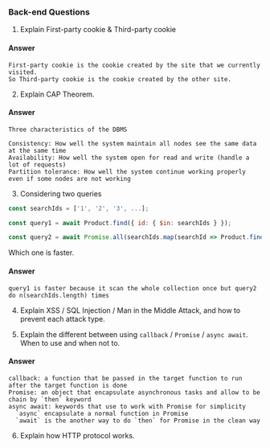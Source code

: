 ### Back-end Questions

1. Explain First-party cookie & Third-party cookie
#### Answer
```
First-party cookie is the cookie created by the site that we currently visited.
So Third-party cookie is the cookie created by the other site.
```

2. Explain CAP Theorem.
#### Answer
```
Three characteristics of the DBMS

Consistency: How well the system maintain all nodes see the same data at the same time
Availability: How well the system open for read and write (handle a lot of requests)
Partition tolerance: How well the system continue working properly even if some nodes are not working
```

3. Considering two queries

```javascript
const searchIds = ['1', '2', '3', ...];

const query1 = await Product.find({ id: { $in: searchIds } });

const query2 = await Promise.all(searchIds.map(searchId => Product.find({ id: searchId })));
```

Which one is faster.

#### Answer
```
query1 is faster because it scan the whole collection once but query2 do n(searchIds.length) times
```

4. Explain XSS / SQL Injection / Man in the Middle Attack, and how to prevent each attack type.

5. Explain the different between using `callback` / `Promise` / `async await`. When to use and when not to.
#### Answer
```
callback: a function that be passed in the target function to run after the target function is done
Promise: an object that encapsulate asynchronous tasks and allow to be chain by `then` keyword
async await: keywords that use to work with Promise for simplicity
  `async` encapsulate a normal function in Promise
  `await` is the another way to do `then` for Promise in the clean way
```

6. Explain how HTTP protocol works.
